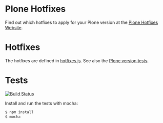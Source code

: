 # Plone Hotfixes

Find out which hotfixes to apply for your Plone version at the
[Plone Hotfixes Website](http://jone.github.io/plone-hotfixes).


# Hotfixes

The hotfixes are defined in [hotfixes.js](hotfixes.js).
See also the [Plone version tests](test/test_plone_versions.js).


# Tests

[![Build Status](https://travis-ci.org/jone/plone-hotfixes.png?branch=gh-pages)](https://travis-ci.org/jone/plone-hotfixes)

Install and run the tests with mocha:

```bash
$ npm install
$ mocha
```

